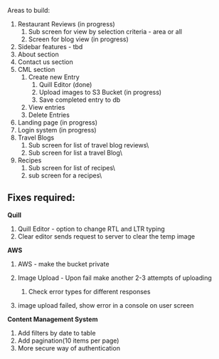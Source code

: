 Areas to build:



1. Restaurant Reviews (in progress)
   1. Sub screen for view by selection criteria - area or all
   2. Screen for blog view (in progress)
2.  Sidebar features - tbd
3. About section
4. Contact us section
5. CML section
   1. Create new Entry
      1. Quill Editor (done)
      2. Upload  images to S3 Bucket (in progress)
      3. Save completed entry to db
   2. View entries
   3. Delete Entries
6. Landing page (in progress)
7. Login system (in progress)
8. Travel Blogs
   1.  Sub screen for list of travel blog reviews\
   2.  Sub screen for list a travel Blog\
9. Recipes
   1.  Sub screen for list of recipes\
   2.  sub screen for a recipes\





## **Fixes required:**

**Quill**

1. Quill Editor - option to change RTL and LTR typing
2. Clear editor sends request to server to clear the temp image 

**AWS**

1. AWS - make the bucket private

2. Image Upload - Upon fail make another 2-3 attempts of uploading

   1. Check error types for different responses
2. image upload failed, show error in a console on user screen

**Content Management System**

1. Add filters by date to table
2. Add pagination(10 items per page)
3. More secure way of authentication